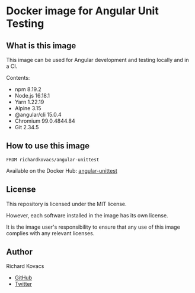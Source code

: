 # Docker image for Angular Unit Testing

## What is this image

This image can be used for Angular development and testing locally and in a CI.

Contents:
- npm 8.19.2
- Node.js 16.18.1
- Yarn 1.22.19 
- Alpine 3.15
- @angular/cli 15.0.4
- Chromium 99.0.4844.84
- Git 2.34.5

## How to use this image

```
FROM richardkovacs/angular-unittest
```

Available on the Docker Hub: [angular-unittest](https://hub.docker.com/r/richardkovacs/angular-unittest)

## License

This repository is licensed under the MIT license.

However, each software installed in the image has its own license.

It is the image user's responsibility to ensure that any use of this image complies with any relevant licenses.

## Author

Richard Kovacs

- [GitHub](https://github.com/kovrichard)
- [Twitter](https://twitter.com/rchardkovacs)
